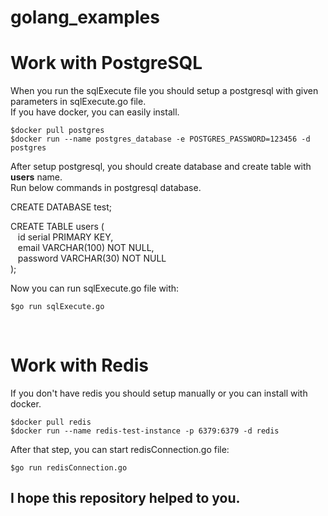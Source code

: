 # golang_examples

# Work with PostgreSQL

When you run the sqlExecute file you should setup a postgresql with given parameters in sqlExecute.go file.
<br/>
If you have docker, you can easily install.

    $docker pull postgres
    $docker run --name postgres_database -e POSTGRES_PASSWORD=123456 -d postgres


After setup postgresql, you should create database and create table with **users** name.
<br/>
Run below commands in postgresql database.

CREATE DATABASE test;

CREATE TABLE users (<br/>
    &nbsp;&nbsp;&nbsp;id serial PRIMARY KEY,<br/>
    &nbsp;&nbsp;&nbsp;email VARCHAR(100) NOT NULL,<br/>
    &nbsp;&nbsp;&nbsp;password VARCHAR(30) NOT NULL<br/>
);

Now you can run sqlExecute.go file with:
    
    $go run sqlExecute.go

<br/>

# Work with Redis

If you don't have redis you should setup manually or you can install with docker.

    $docker pull redis
    $docker run --name redis-test-instance -p 6379:6379 -d redis

After that step, you can start redisConnection.go file:

    $go run redisConnection.go

## I hope this repository helped to you.